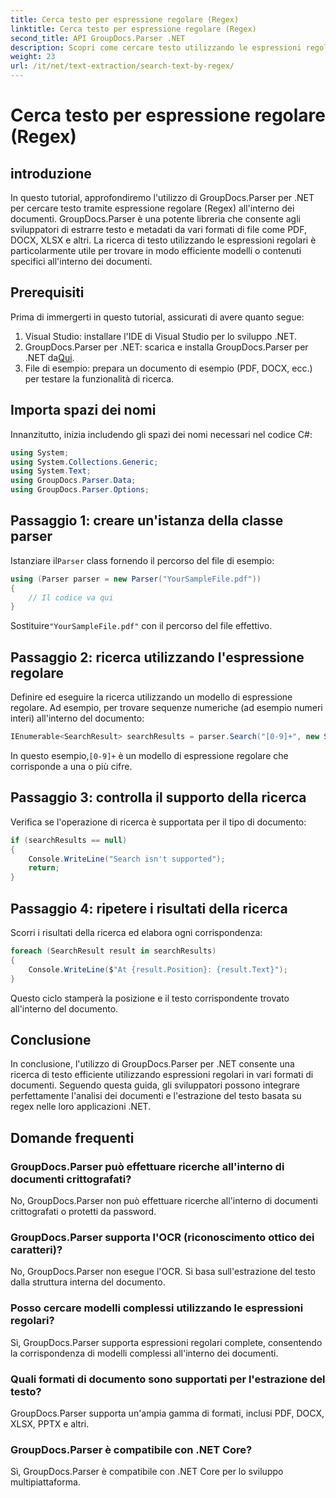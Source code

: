 ```yaml
---
title: Cerca testo per espressione regolare (Regex)
linktitle: Cerca testo per espressione regolare (Regex)
second_title: API GroupDocs.Parser .NET
description: Scopri come cercare testo utilizzando le espressioni regolari nei documenti utilizzando GroupDocs.Parser per .NET. Estrai contenuti specifici senza sforzo.
weight: 23
url: /it/net/text-extraction/search-text-by-regex/
---
```


# Cerca testo per espressione regolare (Regex)

## introduzione
In questo tutorial, approfondiremo l'utilizzo di GroupDocs.Parser per .NET per cercare testo tramite espressione regolare (Regex) all'interno dei documenti. GroupDocs.Parser è una potente libreria che consente agli sviluppatori di estrarre testo e metadati da vari formati di file come PDF, DOCX, XLSX e altri. La ricerca di testo utilizzando le espressioni regolari è particolarmente utile per trovare in modo efficiente modelli o contenuti specifici all'interno dei documenti.
## Prerequisiti
Prima di immergerti in questo tutorial, assicurati di avere quanto segue:
1. Visual Studio: installare l'IDE di Visual Studio per lo sviluppo .NET.
2.  GroupDocs.Parser per .NET: scarica e installa GroupDocs.Parser per .NET da[Qui](https://releases.groupdocs.com/parser/net/).
3. File di esempio: prepara un documento di esempio (PDF, DOCX, ecc.) per testare la funzionalità di ricerca.

## Importa spazi dei nomi
Innanzitutto, inizia includendo gli spazi dei nomi necessari nel codice C#:
```csharp
using System;
using System.Collections.Generic;
using System.Text;
using GroupDocs.Parser.Data;
using GroupDocs.Parser.Options;
```
## Passaggio 1: creare un'istanza della classe parser
 Istanziare il`Parser` class fornendo il percorso del file di esempio:
```csharp
using (Parser parser = new Parser("YourSampleFile.pdf"))
{
    // Il codice va qui
}
```
 Sostituire`"YourSampleFile.pdf"` con il percorso del file effettivo.
## Passaggio 2: ricerca utilizzando l'espressione regolare
Definire ed eseguire la ricerca utilizzando un modello di espressione regolare. Ad esempio, per trovare sequenze numeriche (ad esempio numeri interi) all'interno del documento:
```csharp
IEnumerable<SearchResult> searchResults = parser.Search("[0-9]+", new SearchOptions(true, false, true));
```
 In questo esempio,`[0-9]+` è un modello di espressione regolare che corrisponde a una o più cifre.
## Passaggio 3: controlla il supporto della ricerca
Verifica se l'operazione di ricerca è supportata per il tipo di documento:
```csharp
if (searchResults == null)
{
    Console.WriteLine("Search isn't supported");
    return;
}
```
## Passaggio 4: ripetere i risultati della ricerca
Scorri i risultati della ricerca ed elabora ogni corrispondenza:
```csharp
foreach (SearchResult result in searchResults)
{
    Console.WriteLine($"At {result.Position}: {result.Text}");
}
```
Questo ciclo stamperà la posizione e il testo corrispondente trovato all'interno del documento.

## Conclusione
In conclusione, l'utilizzo di GroupDocs.Parser per .NET consente una ricerca di testo efficiente utilizzando espressioni regolari in vari formati di documenti. Seguendo questa guida, gli sviluppatori possono integrare perfettamente l'analisi dei documenti e l'estrazione del testo basata su regex nelle loro applicazioni .NET.

## Domande frequenti
### GroupDocs.Parser può effettuare ricerche all'interno di documenti crittografati?
No, GroupDocs.Parser non può effettuare ricerche all'interno di documenti crittografati o protetti da password.
### GroupDocs.Parser supporta l'OCR (riconoscimento ottico dei caratteri)?
No, GroupDocs.Parser non esegue l'OCR. Si basa sull'estrazione del testo dalla struttura interna del documento.
### Posso cercare modelli complessi utilizzando le espressioni regolari?
Sì, GroupDocs.Parser supporta espressioni regolari complete, consentendo la corrispondenza di modelli complessi all'interno dei documenti.
### Quali formati di documento sono supportati per l'estrazione del testo?
GroupDocs.Parser supporta un'ampia gamma di formati, inclusi PDF, DOCX, XLSX, PPTX e altri.
### GroupDocs.Parser è compatibile con .NET Core?
Sì, GroupDocs.Parser è compatibile con .NET Core per lo sviluppo multipiattaforma.